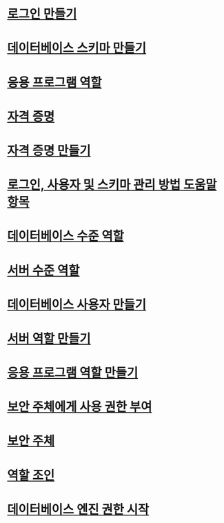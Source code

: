 # [로그인 만들기](create-a-login.md)
# [데이터베이스 스키마 만들기](create-a-database-schema.md)
# [응용 프로그램 역할](application-roles.md)
# [자격 증명](credentials-database-engine.md)
# [자격 증명 만들기](create-a-credential.md)
# [로그인, 사용자 및 스키마 관리 방법 도움말 항목](managing-logins-users-and-schemas-how-to-topics.md)
# [데이터베이스 수준 역할](database-level-roles.md)
# [서버 수준 역할](server-level-roles.md)
# [데이터베이스 사용자 만들기](create-a-database-user.md)
# [서버 역할 만들기](create-a-server-role.md)
# [응용 프로그램 역할 만들기](create-an-application-role.md)
# [보안 주체에게 사용 권한 부여](grant-a-permission-to-a-principal.md)
# [보안 주체](principals-database-engine.md)
# [역할 조인](join-a-role.md)
# [데이터베이스 엔진 권한 시작](getting-started-with-database-engine-permissions.md)
